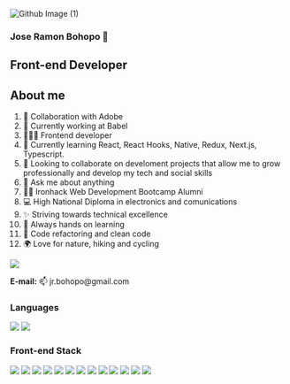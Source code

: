 ![Github Image  (1)](https://user-images.githubusercontent.com/86661518/212115738-41ba033b-069e-493c-8827-0a715eb8f060.jpeg)


### Jose Ramon Bohopo 👋
</hr>
<h2> Front-end Developer</h2>


<h2>About me</h2>
</hr>
<div display="flex" width="100%" justify-content="space-between">

<ol>
  <li>📡 Collaboration with Adobe</li>
  <li>🔭 Currently working at Babel</li>
  <li>🧑🏾‍🚀 Frontend developer</li>
  <li>🌱 Currently learning React, React Hooks, Native, Redux, Next.js, Typescript.</li>
  <li>👯 Looking to collaborate on develoment projects that allow me to grow professionally and develop my tech and social skills</li>
  <li>💬 Ask me about anything</li>
  <li>👩‍💻 Ironhack Web Development Bootcamp Alumni</li>
  <li>💻 High National Diploma in electronics and comunications</li>
  <li>✨ Striving towards technical excellence</li>
  <li>🌱 Always hands on learning</li>
  <li>💖 Code refactoring and clean code</li>
  <li>🌍 Love for nature, hiking and cycling</li>
</ol>
  
  <a target="_blank" href="www.linkedin.com/in/jose-bohopo"><img src="https://img.shields.io/badge/LinkedIn-0077B5?style=for-the-badge&logo=linkedin&logoColor=white" /></a>
  <p><b>E-mail:</b> 📫 jr.bohopo@gmail.com</p>
</div>

<h3>Languages</h3>
</hr>

<img src="https://img.shields.io/badge/JavaScript-323330?style=for-the-badge&logo=javascript&logoColor=F7DF1E" /> <img src="https://img.shields.io/badge/TypeScript-007ACC?style=for-the-badge&logo=typescript&logoColor=white" /> 

<h3>Front-end Stack</h3>
</hr>

<img src="https://img.shields.io/badge/Node.js-339933?style=for-the-badge&logo=nodedotjs&logoColor=white" /> <img src="https://img.shields.io/badge/React-20232A?style=for-the-badge&logo=react&logoColor=61DAFB" /> <img src="https://img.shields.io/badge/next.js-000000?style=for-the-badge&logo=nextdotjs&logoColor=white" /> <img src="https://img.shields.io/badge/lit-324FFF?style=for-the-badge&logo=lit&logoColor=white" /> <img src="https://img.shields.io/badge/Jest-C21325?style=for-the-badge&logo=jest&logoColor=white" /> <img src="https://img.shields.io/badge/npm-CB3837?style=for-the-badge&logo=npm&logoColor=white" />  <img src="https://img.shields.io/badge/Yarn-2C8EBB?style=for-the-badge&logo=yarn&logoColor=white" /> <img src="https://img.shields.io/badge/Postman-FF6C37?style=for-the-badge&logo=Postman&logoColor=white" /> <img src="https://img.shields.io/badge/React_Query-FF4154?style=for-the-badge&logo=React_Query&logoColor=white" /> <img src="https://img.shields.io/badge/styled--components-DB7093?style=for-the-badge&logo=styled-components&logoColor=white" /> <img src="https://img.shields.io/badge/Material%20UI-007FFF?style=for-the-badge&logo=mui&logoColor=white" /> <img src="https://img.shields.io/badge/Tailwind_CSS-38B2AC?style=for-the-badge&logo=tailwind-css&logoColor=white" /> <img src="https://img.shields.io/badge/Bootstrap-563D7C?style=for-the-badge&logo=bootstrap&logoColor=white" /> 

<!--**JoseBohopo/JoseBohopo** is a  _special_ ✨ repository because its `README.md` (this file) appears on your GitHub profile.-->

